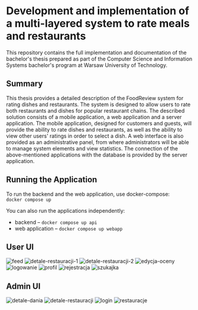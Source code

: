 # Development and implementation of a multi-layered system to rate meals and restaurants

This repository contains the full implementation and documentation of the bachelor's thesis prepared as part of the Computer Science and Information Systems bachelor's program at Warsaw University of Technology.

## Summary

This thesis provides a detailed description of the FoodReview system for rating dishes and restaurants. The system is designed to allow users to rate both restaurants and dishes for popular restaurant chains. The described solution consists of a mobile application, a web application and a server application. The mobile application, designed for customers and guests, will provide the ability to rate dishes and restaurants, as well as the ability to view other users' ratings in order to select a dish. A web interface is also provided as an administrative panel, from where administrators will be able to manage system elements and view statistics. The connection of the above-mentioned applications with the database is provided by the server application.

## Running the Application

To run the backend and the web application, use docker-compose:  
`docker compose up`

You can also run the applications independently:  
- backend – `docker compose up api`  
- web application – `docker compose up webapp`

## User UI

![feed](https://github.com/user-attachments/assets/ee854a87-aa45-41f4-8679-72f8eb2ed5ec)
![detale-restauracji-1](https://github.com/user-attachments/assets/fc868a98-9e48-46eb-8340-5888cb1efe3d)
![detale-restauracji-2](https://github.com/user-attachments/assets/d7b59406-1d65-4ca6-93f8-8c71020c8aa6)
![edycja-oceny](https://github.com/user-attachments/assets/64754947-a07f-4e44-8714-f69a6ae18899)
![logowanie](https://github.com/user-attachments/assets/38f3dfd8-af01-47ac-a788-e4fc19aa8766)
![profil](https://github.com/user-attachments/assets/9e398915-4efd-41a6-be30-bd10297beb6b)
![rejestracja](https://github.com/user-attachments/assets/527ab2d5-0df8-4d4b-aacd-7c1587400840)
![szukajka](https://github.com/user-attachments/assets/bc875a84-9d6e-42e8-9abc-5a027490f9b1)

## Admin UI

![detale-dania](https://github.com/user-attachments/assets/b5772cfb-2ea4-4fe8-bc59-5a932bad17a8)
![detale-restauracji](https://github.com/user-attachments/assets/24a41feb-8c1c-46cb-bc4d-57f7abae06e7)
![login](https://github.com/user-attachments/assets/108fc517-ce68-42ee-aabe-9a1e62df0895)
![restauracje](https://github.com/user-attachments/assets/0382e12c-26e6-4ef3-9840-53d676b125fa)
